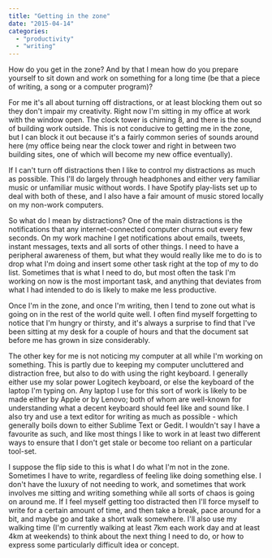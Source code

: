 ```yaml
---
title: "Getting in the zone"
date: "2015-04-14"
categories: 
  - "productivity"
  - "writing"
---
```


How do you get in the zone? And by that I mean how do you prepare yourself to sit down and work on something for a long time (be that a piece of writing, a song or a computer program)?

For me it's all about turning off distractions, or at least blocking them out so they don't impair my creativity. Right now I'm sitting in my office at work with the window open. The clock tower is chiming 8, and there is the sound of building work outside. This is not conducive to getting me in the zone, but I can block it out because it's a fairly common series of sounds around here (my office being near the clock tower and right in between two building sites, one of which will become my new office eventually).

If I can't turn off distractions then I like to control my distractions as much as possible. This I'll do largely through headphones and either very familiar music or unfamiliar music without words. I have Spotify play-lists set up to deal with both of these, and I also have a fair amount of music stored locally on my non-work computers.

So what do I mean by distractions? One of the main distractions is the notifications that any internet-connected computer churns out every few seconds. On my work machine I get notifications about emails, tweets, instant messages, texts and all sorts of other things. I need to have a peripheral awareness of them, but what they would really like me to do is to drop what I'm doing and insert some other task right at the top of my to do list. Sometimes that is what I need to do, but most often the task I'm working on now is the most important task, and anything that deviates from what I had intended to do is likely to make me less productive.

Once I'm in the zone, and once I'm writing, then I tend to zone out what is going on in the rest of the world quite well. I often find myself forgetting to notice that I'm hungry or thirsty, and it's always a surprise to find that I've been sitting at my desk for a couple of hours and that the document sat before me has grown in size considerably.

The other key for me is not noticing my computer at all while I'm working on something. This is partly due to keeping my computer uncluttered and distraction free, but also to do with using the right keyboard. I generally either use my solar power Logitech keyboard, or else the keyboard of the laptop I'm typing on. Any laptop I use for this sort of work is likely to be made either by Apple or by Lenovo; both of whom are well-known for understanding what a decent keyboard should feel like and sound like. I also try and use a text editor for writing as much as possible - which generally boils down to either Sublime Text or Gedit. I wouldn't say I have a favourite as such, and like most things I like to work in at least two different ways to ensure that I don't get stale or become too reliant on a particular tool-set.

I suppose the flip side to this is what I do what I'm not in the zone. Sometimes I have to write, regardless of feeling like doing something else. I don't have the luxury of not needing to work, and sometimes that work involves me sitting and writing something while all sorts of chaos is going on around me. If I feel myself getting too distracted then I'll force myself to write for a certain amount of time, and then take a break, pace around for a bit, and maybe go and take a short walk somewhere. I'll also use my walking time (I'm currently walking at least 7km each work day and at least 4km at weekends) to think about the next thing I need to do, or how to express some particularly difficult idea or concept.
